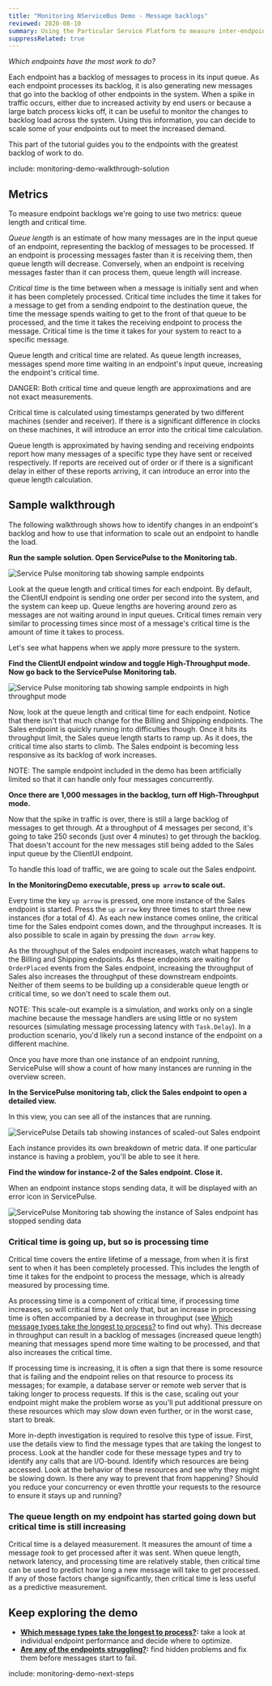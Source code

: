 ```yaml
---
title: "Monitoring NServiceBus Demo - Message backlogs"
reviewed: 2020-08-10
summary: Using the Particular Service Platform to measure inter-endpoint performance and look for congestion with the queue length and critical time metrics
suppressRelated: true
---
```


_Which endpoints have the most work to do?_

Each endpoint has a backlog of messages to process in its input queue. As each endpoint processes its backlog, it is also generating new messages that go into the backlog of other endpoints in the system. When a spike in traffic occurs, either due to increased activity by end users or because a large batch process kicks off, it can be useful to monitor the changes to backlog load across the system. Using this information, you can decide to scale some of your endpoints out to meet the increased demand.

This part of the tutorial guides you to the endpoints with the greatest backlog of work to do.

include: monitoring-demo-walkthrough-solution

## Metrics

To measure endpoint backlogs we're going to use two metrics: queue length and critical time.

_Queue length_ is an estimate of how many messages are in the input queue of an endpoint, representing the backlog of messages to be processed. If an endpoint is processing messages faster than it is receiving them, then queue length will decrease. Conversely, when an endpoint is receiving messages faster than it can process them, queue length will increase.

_Critical time_ is the time between when a message is initially sent and when it has been completely processed. Critical time includes the time it takes for a message to get from a sending endpoint to the destination queue, the time the message spends waiting to get to the front of that queue to be processed, and the time it takes the receiving endpoint to process the message. Critical time is the time it takes for your system to react to a specific message.

Queue length and critical time are related. As queue length increases, messages spend more time waiting in an endpoint's input queue, increasing the endpoint's critical time.

DANGER: Both critical time and queue length are approximations and are not exact measurements.

Critical time is calculated using timestamps generated by two different machines (sender and receiver). If there is a significant difference in clocks on these machines, it will introduce an error into the critical time calculation. 

Queue length is approximated by having sending and receiving endpoints report how many messages of a specific type they have sent or received respectively. If reports are received out of order or if there is a significant delay in either of these reports arriving, it can introduce an error into the queue length calculation.

## Sample walkthrough

The following walkthrough shows how to identify changes in an endpoint's backlog and how to use that information to scale out an endpoint to handle the load.

**Run the sample solution. Open ServicePulse to the Monitoring tab.**

![Service Pulse monitoring tab showing sample endpoints](servicepulse-monitoring-tab-sample-low-throughput.png)

Look at the queue length and critical times for each endpoint. By default, the ClientUI endpoint is sending one order per second into the system, and the system can keep up. Queue lengths are hovering around zero as messages are not waiting around in input queues. Critical times remain very similar to processing times since most of a message's critical time is the amount of time it takes to process. 

Let's see what happens when we apply more pressure to the system.

**Find the ClientUI endpoint window and toggle High-Throughput mode. Now go back to the ServicePulse Monitoring tab.**

![Service Pulse monitoring tab showing sample endpoints in high throughput mode](servicepulse-monitoring-tab-sample-high-throughput.png)

Now, look at the queue length and critical time for each endpoint. Notice that there isn't that much change for the Billing and Shipping endpoints. The Sales endpoint is quickly running into difficulties though. Once it hits its throughput limit, the Sales queue length starts to ramp up. As it does, the critical time also starts to climb. The Sales endpoint is becoming less responsive as its backlog of work increases.

NOTE: The sample endpoint included in the demo has been artificially limited so that it can handle only four messages concurrently. 

**Once there are 1,000 messages in the backlog, turn off High-Throughput mode.**

Now that the spike in traffic is over, there is still a large backlog of messages to get through. At a throughput of 4 messages per second, it's going to take 250 seconds (just over 4 minutes) to get through the backlog. That doesn't account for the new messages still being added to the Sales input queue by the ClientUI endpoint.

To handle this load of traffic, we are going to scale out the Sales endpoint.

**In the MonitoringDemo executable, press `up arrow` to scale out.**

Every time the key `up arrow` is pressed, one more instance of the Sales endpoint is started. Press the `up arrow` key three times to start three new instances (for a total of 4). As each new instance comes online, the critical time for the Sales endpoint comes down, and the throughput increases. It is also possible to scale in again by pressing the `down arrow` key.

As the throughput of the Sales endpoint increases, watch what happens to the Billing and Shipping endpoints. As these endpoints are waiting for `OrderPlaced` events from the Sales endpoint, increasing the throughput of Sales also increases the throughput of these downstream endpoints. Neither of them seems to be building up a considerable queue length or critical time, so we don't need to scale them out.

NOTE: This scale-out example is a simulation, and works only on a single machine because the message handlers are using little or no system resources (simulating message processing latency with `Task.Delay`). In a production scenario, you'd likely run a second instance of the endpoint on a different machine.

Once you have more than one instance of an endpoint running, ServicePulse will show a count of how many instances are running in the overview screen.

**In the ServicePulse monitoring tab, click the Sales endpoint to open a detailed view.**

In this view, you can see all of the instances that are running.

![ServicePulse Details tab showing instances of scaled-out Sales endpoint](servicepulse-monitoring-details-scaled-out-sales.png)

Each instance provides its own breakdown of metric data. If one particular instance is having a problem, you'll be able to see it here. 

**Find the window for instance-2 of the Sales endpoint. Close it.**

When an endpoint instance stops sending data, it will be displayed with an error icon in ServicePulse.

![ServicePulse Monitoring tab showing the instance of Sales endpoint has stopped sending data](servicepulse-monitoring-tab-instance-stopped.png)

### Critical time is going up, but so is processing time

Critical time covers the entire lifetime of a message, from when it is first sent to when it has been completely processed. This includes the length of time it takes for the endpoint to process the message, which is already measured by processing time.

As processing time is a component of critical time, if processing time increases, so will critical time. Not only that, but an increase in processing time is often accompanied by a decrease in throughput (see [Which message types take the longest to process?](walkthrough-1.md) to find out why). This decrease in throughput can result in a backlog of messages (increased queue length) meaning that messages spend more time waiting to be processed, and that also increases the critical time.

If processing time is increasing, it is often a sign that there is some resource that is failing and the endpoint relies on that resource to process its messages; for example, a database server or remote web server that is taking longer to process requests. If this is the case, scaling out your endpoint might make the problem worse as you'll put additional pressure on these resources which may slow down even further, or in the worst case, start to break.

More in-depth investigation is required to resolve this type of issue. First, use the details view to find the message types that are taking the longest to process. Look at the handler code for these message types and try to identify any calls that are I/O-bound. Identify which resources are being accessed. Look at the behavior of these resources and see why they might be slowing down. Is there any way to prevent that from happening? Should you reduce your concurrency or even throttle your requests to the resource to ensure it stays up and running?

### The queue length on my endpoint has started going down but critical time is still increasing

Critical time is a delayed measurement. It measures the amount of time a message _took_ to get processed after it was sent. When queue length, network latency, and processing time are relatively stable, then critical time can be used to predict how long a new message will take to get processed. If any of those factors change significantly, then critical time is less useful as a predictive measurement.

## Keep exploring the demo

- **[Which message types take the longest to process?](./walkthrough-1.md):** take a look at individual endpoint performance and decide where to optimize.
- **[Are any of the endpoints struggling?](./walkthrough-3.md):** find hidden problems and fix them before messages start to fail.

include: monitoring-demo-next-steps
